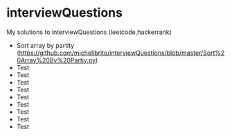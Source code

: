 # interviewQuestions
My solutions to interviewQuestions (leetcode,hackerrank)
* Sort array by partity (https://github.com/michellbrito/interviewQuestions/blob/master/Sort%20Array%20By%20Partiy.py) 
* Test 
* Test 
* Test 
* Test 
* Test 
* Test 
* Test 
* Test 
* Test 
